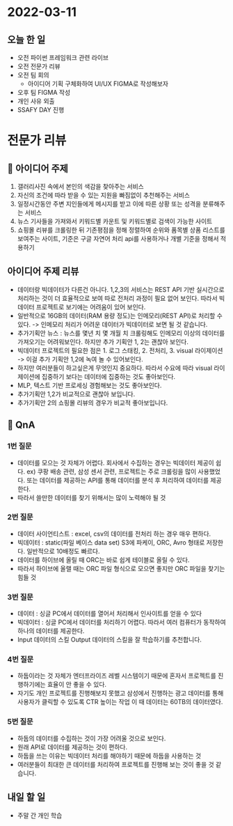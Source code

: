 # 2022-03-11
## 오늘 한 일
- 오전 파이썬 프레임워크 관련 라이브
- 오전 전문가 리뷰
- 오전 팀 회의
  - 아이디어 기획 구체화하여 UI/UX FIGMA로 작성해보자
- 오후 팀 FIGMA 작성
- 개인 사유 외출
- SSAFY DAY 진행

# 전문가 리뷰
## 📱 아이디어 주제

1. 갤러리사진 속에서 본인의 색감을 찾아주는 서비스
2. 자신의 조건에 따라 받을 수 있는 지원을 빠짐없이 추천해주는 서비스
3. 일정시간동안 주변 지인들에게 메시지를 받고 이에 따른 상황 또는 성격을 분류해주는 서비스
4. 뉴스 기사들을 가져와서 키워드별 카운트 및 키워드별로 검색이 가능한 사이트
5. 쇼핑몰 리뷰를 크롤링한 뒤 기존평점을 정해 정렬하여 순위와 품목별 상품 리스트를 보여주는 사이트, 기준은 구글 자연어 처리 api를 사용하거나 개별 기준을 정해서 적용하기

## 아이디어 주제 리뷰

- 데이터랑 빅데이터가 다른건 아니다. 1,2,3의 서비스는 REST API 기반 실시간으로 처리하는 것이 더 효율적으로 보여 따로 전처리 과정이 필요 없어 보인다. 따라서 빅데이터 프로젝트로 보기에는 어려움이 있어 보인다.
- 일반적으로 16GB의 데이터(RAM 용량 정도)는 인메모리(REST API)로 처리할 수 있다. -> 인메모리 처리가 어려운 데이터가 빅데이터로 보면 될 것 같습니다.
- 추가기획안 뉴스 : 뉴스를 몇년 치 몇 개월 치 크롤링해도 인메모리 이상의 데이터를 가져오기는 어려워보인다. 하지만 추가 기획안 1, 2는 괜찮아 보인다.
- 빅데이터 프로젝트의 필요한 점은 1. 로그 스태킹, 2. 전처리, 3. visual 라이제이션 -> 이걸 추가 기획안 1,2에 녹여 놀 수 있어보인다.
- 하지만 여러분들이 하고싶은게 무엇인지 중요하다. 따라서 수요에 따라 visual 라이제이션에 집중하기 보다는 데이터에 집중하는 것도 좋아보인다.
- MLP, 텍스트 기반 프로세싱 경험해보는 것도 좋아보인다.
- 추가기획안 1,2가 비교적으로 괜찮아 보입니다.
- 추가기획안 2의 쇼핑몰 리뷰의 경우가 비교적 좋아보입니다.

## 🏏 QnA

### 1번 질문

- 데이터를 모으는 것 자체가 어렵다. 회사에서 수집하는 경우는 빅데이터 제공이 쉽다. ex) 쿠팡 배송 관련, 삼성 센서 관련, 프로젝트는 주로 크롤링을 많이 사용했었다. 또는 데이터를 제공하는 API를 통해 데이터를 분석 후 처리하여 데이터를 제공한다.
- 따라서 쓸만한 데이터를 찾기 위해서는 많이 노력해야 될 것

### 2번 질문

- 데이터 사이언티스트 : excel, csv의 데이터를 전처리 하는 경우 매우 편하다.
- 빅데이터 : static(파일 베이스 data set) S3에 파케이, ORC, Avro 형태로 저장한다. 일반적으로 10배정도 빠르다.
- 데이터를 하이브에 올릴 때 ORC는 바로 쉽게 테이블로 올릴 수 있다.
- 따라서 하이브에 올랠 때는 ORC 파일 형식으로 모으면 좋지만 ORC 파일을 찾기는 힘들 것

### 3번 질문

- 데이터 : 싱글 PC에서 데이터를 열어서 처리해서 인사이트를 얻을 수 있다
- 빅데이터 : 싱글 PC에서 데이터를 처리하기 어렵다. 따라서 여러 컴퓨터가 동작하여 하나의 데이터를 제공한다.
- Input 데이터의 스킬 Output 데이터의 스킬을 잘 학습하기를 추천합니다.

### 4번 질문

- 하둡이라는 것 자체가 엔터프라이즈 레벨 시스템이기 때문에 혼자서 프로젝트를 진행하기에는 효율이 안 좋을 수 있다.
- 자기도 개인 프로젝트를 진행해보지 못했고 삼성에서 진행하는 광고 데이터를 통해 사용자가 클릭할 수 있도록 CTR 높이는 작업 이 때 데이터는 60TB의 데이터였다.

### 5번 질문

- 하둡의 데이터를 수집하는 것이 가장 어려울 것으로 보인다.
- 원래 API로 데이터를 제공하는 것이 편하다.
- 하둡을 쓰는 이유는 빅데이터 처리를 해야하기 때문에 하둡을 사용하는 것
- 여러분들이 최대한 큰 데이터를 처리하여 프로젝트를 진행해 보는 것이 좋을 것 같습니다.

## 내일 할 일
- 주말 간 개인 학습